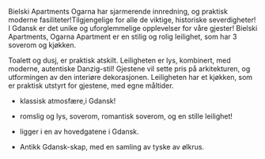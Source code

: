 Bielski Apartments Ogarna har sjarmerende innredning, og praktisk moderne fasiliteter!Tilgjengelige for alle de viktige, historiske severdigheter! I Gdansk er det unike og uforglemmelige opplevelser for våre gjester! Bielski Apartments, Ogarna Apartment er en stilig og rolig leilighet, som har 3 soverom og kjøkken.

Toalett og dusj, er praktisk atskilt. Leiligheten er lys, kombinert, med moderne, autentiske Danzig-stil! Gjestene vil sette pris på arkitekturen, og utformingen av den interiøre dekorasjonen. Leiligheten har et kjøkken, som er praktisk utstyrt for gjestene, med egne måltider.

- klassisk atmosfære,i Gdansk!

- romslig og lys, soverom, romantisk soverom, og en stille leilighet!

- ligger i en av hovedgatene i Gdansk.

- Antikk Gdansk-skap, med en samling av tyske av ølkrus.

